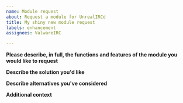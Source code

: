 ```yaml
---
name: Module request
about: Request a module for UnrealIRCd
title: My shiny new module request
labels: enhancement
assignees: ValwareIRC

---
```


**Please describe, in full, the functions and features of the module you would like to request**


**Describe the solution you'd like**

**Describe alternatives you've considered**

**Additional context**
